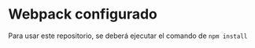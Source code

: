 # Webpack configurado

Para usar este repositorio, se deberá ejecutar el comando de ```npm install```


